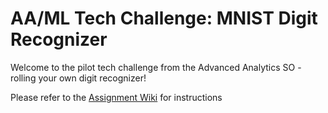 # AA/ML Tech Challenge: MNIST Digit Recognizer

Welcome to the pilot tech challenge from the Advanced Analytics SO - rolling your own digit recognizer!

Please refer to the [Assignment Wiki](https://github.com/captechconsulting/aaml-tc01-mnist/wiki) for instructions